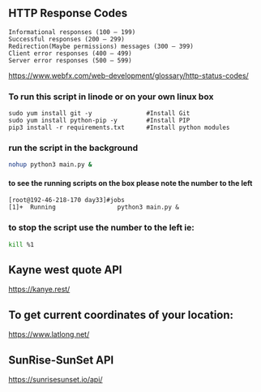 ## HTTP Response Codes
```plain text
Informational responses (100 – 199)
Successful responses (200 – 299)
Redirection(Maybe permissions) messages (300 – 399)
Client error responses (400 – 499)
Server error responses (500 – 599)
```
https://www.webfx.com/web-development/glossary/http-status-codes/

### To run this script in linode or on your own linux box
```plain text
sudo yum install git -y               #Install Git
sudo yum install python-pip -y        #Install PIP
pip3 install -r requirements.txt      #Install python modules
```

### run the script in the background 
```bash
nohup python3 main.py &
```

#### to see the running scripts on the box please note the number to the left 

```plain text
[root@192-46-218-170 day33]#jobs
[1]+  Running                 python3 main.py &
```

### to stop the script use the number to the left ie:
```bash 
kill %1
```

## Kayne west quote API
https://kanye.rest/

## To get current coordinates of your location:
https://www.latlong.net/

## SunRise-SunSet API
https://sunrisesunset.io/api/
